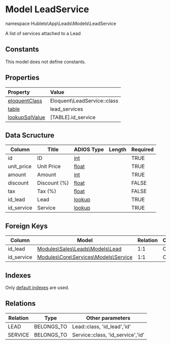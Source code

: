 # Model LeadService

namespace Hubleto\App\Leads\Models\LeadService

A list of services attached to a Lead

## Constants

This model does not define constants.

## Properties

| Property                                                                                 | Value                       |
| :--------------------------------------------------------------------------------------- | :-------------------------- |
| [eloquentClass](https://docs.wai.blue/adios-framework/models/properties#eloquentClass)   | Eloquent\LeadService::class |
| [table](https://docs.wai.blue/adios-framework/models/properties#table)                   | lead_services               |
| [lookupSqlValue](https://docs.wai.blue/adios-framework/models/properties#lookupSqlValue) | [TABLE].id_service          |

## Data Scructure

| Column     | Title        | ADIOS Type                                                               | Length | Required |
| ---------- | ------------ | ------------------------------------------------------------------------ | ------ | -------- |
| id         | ID           | [int](https://docs.wai.blue/adios-framework/models/attributes#int)       |        | TRUE     |
| unit_price | Unit Price   | [float](https://docs.wai.blue/adios-framework/models/attributes#float)   |        | TRUE     |
| amount     | Amount       | [int](https://docs.wai.blue/adios-framework/models/attributes#int)       |        | TRUE     |
| discount   | Discount (%) | [float](https://docs.wai.blue/adios-framework/models/attributes#float)   |        | FALSE    |
| tax        | Tax (%)      | [float](https://docs.wai.blue/adios-framework/models/attributes#float)   |        | FALSE    |
| id_lead    | Lead         | [lookup](https://docs.wai.blue/adios-framework/models/attributes#lookup) |        | TRUE     |
| id_service | Service      | [lookup](https://docs.wai.blue/adios-framework/models/attributes#lookup) |        | TRUE     |

## Foreign Keys

| Column     | Model                                                                         | Relation | OnUpdate | OnDelete |
| ---------- | ----------------------------------------------------------------------------- | -------- | -------- | -------- |
| id_lead    | [Modules\Sales\Leads\Models\Lead](lead)                                       | 1:1      | Cascade  | Restrict |
| id_service | [Modules\Core\Services\Models\Service](../../../core/services/models/service) | 1:1      | Cascade  | Restrict |

## Indexes

Only [default indexes](https://docs.wai.blue/adios-framework/default-indexes) are used.

## Relations

| Relation | Type       | Other parameters                  |
| -------- | ---------- | --------------------------------- |
| LEAD     | BELONGS_TO | Lead::class, 'id_lead','id'       |
| SERVICE  | BELONGS_TO | Service::class, 'id_service','id' |
